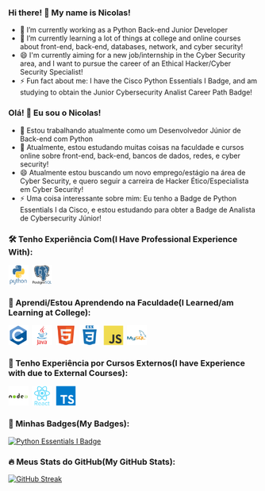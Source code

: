 ### Hi there! 👋 My name is Nicolas!

- 🔭 I’m currently working as a Python Back-end Junior Developer
- 🌱 I’m currently learning a lot of things at college and online courses about front-end, back-end, databases, network, and cyber security!
- 😄 I'm currently aiming for a new job/internship in the Cyber Security area, and I want to pursue the career of an Ethical Hacker/Cyber Security Specialist!
- ⚡ Fun fact about me: I have the Cisco Python Essentials I Badge, and am studying to obtain the Junior Cybersecurity Analist Career Path Badge!


### Olá! 👋 Eu sou o Nicolas!

- 🔭 Estou trabalhando atualmente como um Desenvolvedor Júnior de Back-end com Python
- 🌱 Atualmente, estou estudando muitas coisas na faculdade e cursos online sobre front-end, back-end, bancos de dados, redes, e cyber security!
- 😄 Atualmente estou buscando um novo emprego/estágio na área de Cyber Security, e quero seguir a carreira de Hacker Ético/Especialista em Cyber Security!
- ⚡ Uma coisa interessante sobre mim: Eu tenho a Badge de Python Essentials I da Cisco, e estou estudando para obter a Badge de Analista de Cybersecurity Júnior!


### 🛠️ Tenho Experiência Com(I Have Professional Experience With):

<div>
  <img src="https://github.com/devicons/devicon/blob/master/icons/python/python-original-wordmark.svg"  title="Python" alt="Python" width="40" height="40"/>&nbsp;
  <img src="https://github.com/devicons/devicon/blob/master/icons/postgresql/postgresql-original-wordmark.svg" title="PostgreSQL"  alt="PostgreSQL" width="40" height="40"/>&nbsp;
</div>

### 📖 Aprendi/Estou Aprendendo na Faculdade(I Learned/am Learning at College):

<div>
  <img src="https://github.com/devicons/devicon/blob/master/icons/c/c-original.svg" title="C" alt="C" width="40" height="40"/>&nbsp;
  <img src="https://github.com/devicons/devicon/blob/master/icons/java/java-original-wordmark.svg" title="Java" alt="Java" width="40" height="40"/>&nbsp;
  <img src="https://github.com/devicons/devicon/blob/master/icons/html5/html5-original.svg" title="HTML5" alt="HTML" width="40" height="40"/>&nbsp;
  <img src="https://github.com/devicons/devicon/blob/master/icons/css3/css3-plain-wordmark.svg"  title="CSS3" alt="CSS" width="40" height="40"/>&nbsp;
  <img src="https://github.com/devicons/devicon/blob/master/icons/javascript/javascript-original.svg" title="JavaScript" alt="JavaScript" width="40" height="40"/>&nbsp;
  <img src="https://github.com/devicons/devicon/blob/master/icons/mysql/mysql-original-wordmark.svg" title="MySQL" alt="MySQL" width="40" height="40"/>&nbsp;
</div>

### 📜 Tenho Experiência por Cursos Externos(I have Experience with due to External Courses):

<div>
  <img src="https://github.com/devicons/devicon/blob/master/icons/nodejs/nodejs-original-wordmark.svg" title="NodeJS" alt="NodeJS" width="40" height="40"/>&nbsp;
  <img src="https://github.com/devicons/devicon/blob/master/icons/react/react-original-wordmark.svg" title="React" alt="React" width="40" height="40"/>&nbsp;
  <img src="https://github.com/devicons/devicon/blob/master/icons/typescript/typescript-original.svg" title="TypeScript" alt="TypeScript" width="40" height="40"/>&nbsp;
<!--   <img src="https://github.com/devicons/devicon/blob/master/icons/mongodb/mongodb-original-wordmark.svg" title="MongoDB" alt="MongoDB" width="40" height="40"/>&nbsp; -->
</div>

### 🥇 Minhas Badges(My Badges):
<a href="https://www.credly.com/badges/051f5e36-d393-4c4f-ae22-5869164edeb2/linked_in?t=ruejaz" target="_blank"><img src="https://images.credly.com/size/340x340/images/68c0b94d-f6ac-40b1-a0e0-921439eb092e/image.png" title="Python Essentials I Badge" alt="Python Essentials I Badge" width="80" height="80"/></a>&nbsp;


### 🔥 Meus Stats do GitHub(My GitHub Stats):
[![GitHub Streak](http://github-readme-streak-stats.herokuapp.com?user=NfSilveira&theme=dark&background=000000)](https://git.io/streak-stats)

<!--
**NfSilveira/NfSilveira** is a ✨ _special_ ✨ repository because its `README.md` (this file) appears on your GitHub profile.

Here are some ideas to get you started:

- 🔭 I’m currently working on ...
- 🌱 I’m currently learning ...
- 👯 I’m looking to collaborate on ...
- 🤔 I’m looking for help with ...
- 💬 Ask me about ...
- 📫 How to reach me: ...
- 😄 Pronouns: ...
- ⚡ Fun fact: ...
-->
